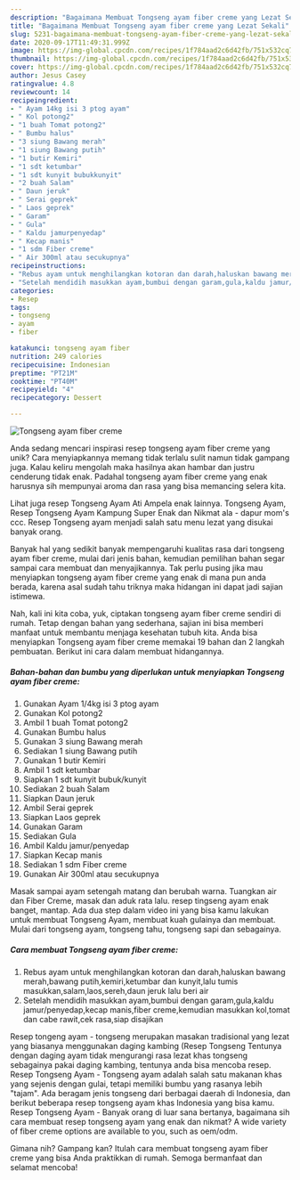 ```yaml
---
description: "Bagaimana Membuat Tongseng ayam fiber creme yang Lezat Sekali"
title: "Bagaimana Membuat Tongseng ayam fiber creme yang Lezat Sekali"
slug: 5231-bagaimana-membuat-tongseng-ayam-fiber-creme-yang-lezat-sekali
date: 2020-09-17T11:49:31.999Z
image: https://img-global.cpcdn.com/recipes/1f784aad2c6d42fb/751x532cq70/tongseng-ayam-fiber-creme-foto-resep-utama.jpg
thumbnail: https://img-global.cpcdn.com/recipes/1f784aad2c6d42fb/751x532cq70/tongseng-ayam-fiber-creme-foto-resep-utama.jpg
cover: https://img-global.cpcdn.com/recipes/1f784aad2c6d42fb/751x532cq70/tongseng-ayam-fiber-creme-foto-resep-utama.jpg
author: Jesus Casey
ratingvalue: 4.8
reviewcount: 14
recipeingredient:
- " Ayam 14kg isi 3 ptog ayam"
- " Kol potong2"
- "1 buah Tomat potong2"
- " Bumbu halus"
- "3 siung Bawang merah"
- "1 siung Bawang putih"
- "1 butir Kemiri"
- "1 sdt ketumbar"
- "1 sdt kunyit bubukkunyit"
- "2 buah Salam"
- " Daun jeruk"
- " Serai geprek"
- " Laos geprek"
- " Garam"
- " Gula"
- " Kaldu jamurpenyedap"
- " Kecap manis"
- "1 sdm Fiber creme"
- " Air 300ml atau secukupnya"
recipeinstructions:
- "Rebus ayam untuk menghilangkan kotoran dan darah,haluskan bawang merah,bawang putih,kemiri,ketumbar dan kunyit,lalu tumis masukkan,salam,laos,sereh,daun jeruk lalu beri air"
- "Setelah mendidih masukkan ayam,bumbui dengan garam,gula,kaldu jamur/penyedap,kecap manis,fiber creme,kemudian masukkan kol,tomat dan cabe rawit,cek rasa,siap disajikan"
categories:
- Resep
tags:
- tongseng
- ayam
- fiber

katakunci: tongseng ayam fiber 
nutrition: 249 calories
recipecuisine: Indonesian
preptime: "PT21M"
cooktime: "PT40M"
recipeyield: "4"
recipecategory: Dessert

---
```



![Tongseng ayam fiber creme](https://img-global.cpcdn.com/recipes/1f784aad2c6d42fb/751x532cq70/tongseng-ayam-fiber-creme-foto-resep-utama.jpg)

Anda sedang mencari inspirasi resep tongseng ayam fiber creme yang unik? Cara menyiapkannya memang tidak terlalu sulit namun tidak gampang juga. Kalau keliru mengolah maka hasilnya akan hambar dan justru cenderung tidak enak. Padahal tongseng ayam fiber creme yang enak harusnya sih mempunyai aroma dan rasa yang bisa memancing selera kita.

Lihat juga resep Tongseng Ayam Ati Ampela enak lainnya. Tongseng Ayam, Resep Tongseng Ayam Kampung Super Enak dan Nikmat ala - dapur mom&#39;s ccc. Resep Tongseng ayam menjadi salah satu menu lezat yang disukai banyak orang.

Banyak hal yang sedikit banyak mempengaruhi kualitas rasa dari tongseng ayam fiber creme, mulai dari jenis bahan, kemudian pemilihan bahan segar sampai cara membuat dan menyajikannya. Tak perlu pusing jika mau menyiapkan tongseng ayam fiber creme yang enak di mana pun anda berada, karena asal sudah tahu triknya maka hidangan ini dapat jadi sajian istimewa.


Nah, kali ini kita coba, yuk, ciptakan tongseng ayam fiber creme sendiri di rumah. Tetap dengan bahan yang sederhana, sajian ini bisa memberi manfaat untuk membantu menjaga kesehatan tubuh kita. Anda bisa menyiapkan Tongseng ayam fiber creme memakai 19 bahan dan 2 langkah pembuatan. Berikut ini cara dalam membuat hidangannya.

<!--inarticleads1-->

##### Bahan-bahan dan bumbu yang diperlukan untuk menyiapkan Tongseng ayam fiber creme:

1. Gunakan  Ayam 1/4kg isi 3 ptog ayam
1. Gunakan  Kol potong2
1. Ambil 1 buah Tomat potong2
1. Gunakan  Bumbu halus
1. Gunakan 3 siung Bawang merah
1. Sediakan 1 siung Bawang putih
1. Gunakan 1 butir Kemiri
1. Ambil 1 sdt ketumbar
1. Siapkan 1 sdt kunyit bubuk/kunyit
1. Sediakan 2 buah Salam
1. Siapkan  Daun jeruk
1. Ambil  Serai geprek
1. Siapkan  Laos geprek
1. Gunakan  Garam
1. Sediakan  Gula
1. Ambil  Kaldu jamur/penyedap
1. Siapkan  Kecap manis
1. Sediakan 1 sdm Fiber creme
1. Gunakan  Air 300ml atau secukupnya


Masak sampai ayam setengah matang dan berubah warna. Tuangkan air dan Fiber Creme, masak dan aduk rata lalu. resep tingseng ayam enak banget, mantap. Ada dua step dalam video ini yang bisa kamu lakukan untuk membuat Tongseng Ayam, membuat kuah gulainya dan membuat. Mulai dari tongseng ayam, tongseng tahu, tongseng sapi dan sebagainya. 

<!--inarticleads2-->

##### Cara membuat Tongseng ayam fiber creme:

1. Rebus ayam untuk menghilangkan kotoran dan darah,haluskan bawang merah,bawang putih,kemiri,ketumbar dan kunyit,lalu tumis masukkan,salam,laos,sereh,daun jeruk lalu beri air
1. Setelah mendidih masukkan ayam,bumbui dengan garam,gula,kaldu jamur/penyedap,kecap manis,fiber creme,kemudian masukkan kol,tomat dan cabe rawit,cek rasa,siap disajikan


Resep tongeng ayam - tongseng merupakan masakan tradisional yang lezat yang biasanya menggunakan daging kambing (Resep Tongseng Tentunya dengan daging ayam tidak mengurangi rasa lezat khas tongseng sebagainya pakai daging kambing, tentunya anda bisa mencoba resep. Resep Tongseng Ayam - Tongseng ayam adalah salah satu makanan khas yang sejenis dengan gulai, tetapi memiliki bumbu yang rasanya lebih &#34;tajam&#34;. Ada beragam jenis tongseng dari berbagai daerah di Indonesia, dan berikut beberapa resep tongseng ayam khas Indonesia yang bisa kamu. Resep Tongseng Ayam - Banyak orang di luar sana bertanya, bagaimana sih cara membuat resep tongseng ayam yang enak dan nikmat? A wide variety of fiber creme options are available to you, such as oem/odm. 

Gimana nih? Gampang kan? Itulah cara membuat tongseng ayam fiber creme yang bisa Anda praktikkan di rumah. Semoga bermanfaat dan selamat mencoba!
